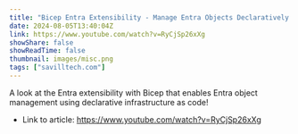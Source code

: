 ```yaml
---
title: "Bicep Entra Extensibility - Manage Entra Objects Declaratively!!!"
date: 2024-08-05T13:40:04Z
link: https://www.youtube.com/watch?v=RyCjSp26xXg
showShare: false
showReadTime: false
thumbnail: images/misc.png
tags: ["savilltech.com"]
---
```

A look at the Entra extensibility with Bicep that enables Entra object management using declarative infrastructure as code!

- Link to article: https://www.youtube.com/watch?v=RyCjSp26xXg